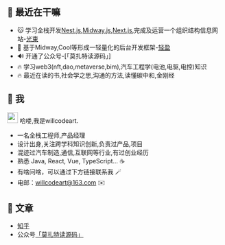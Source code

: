 ## 🥳 最近在干嘛

* 🐱 学习全栈开发[Nest.js](https://nestjs.com/),[Midway.js](http://www.midwayjs.org/),[Next.js](https://www.nextjs.cn/),完成及运营一个组织结构信息网站-[光束](http://www.orgloom.cc/)
* 🍙 基于Midway,Cool等形成一轻量化的后台开发框架-[轻盈](https://github.com/willcodeart/lightness)
* 🔊 开通了公众号-[「莫扎特读源码」]
* 🔥 学习web3(nft,dao,metaverse,bim),汽车工程学(电池,电驱,电控)知识 
* 🔥 最近在读的书,社会学之思,沟通的方法,读懂碳中和,金刚经


## 🤩 我

<img src="https://media.giphy.com/media/hvRJCLFzcasrR4ia7z/giphy.gif" width="25px"> 哈喽,我是willcodeart.

- 一名全栈工程师,产品经理
- 设计出身,关注跨学科知识创新,负责过产品,项目
- 混迹过汽车制造,通信,互联网等行业,有过创业经历
- 熟悉 Java, React, Vue, TypeScript... ☕️
- 有啥问啥，可以通过下方链接联系我 🪄
- 电邮：willcodeart@163.com ✉️

## 📖 文章
* [知乎](https://www.zhihu.com/column/socoolwangwang)
* 公众号[「莫扎特读源码」](./扫码_搜索联合传播样式-标准色版.png)

